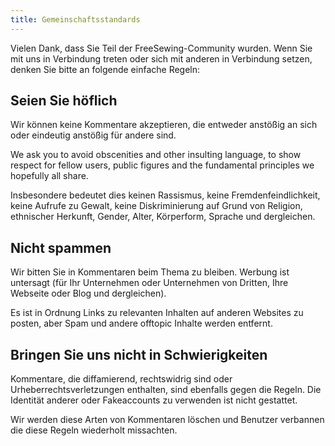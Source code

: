 ```yaml
---
title: Gemeinschaftsstandards
---
```


Vielen Dank, dass Sie Teil der FreeSewing-Community wurden. Wenn Sie mit uns in Verbindung treten oder sich mit anderen in Verbindung setzen, denken Sie bitte an folgende einfache Regeln:

## Seien Sie höflich
Wir können keine Kommentare akzeptieren, die entweder anstößig an sich oder eindeutig anstößig für andere sind.

We ask you to avoid obscenities and other insulting language, to show respect for fellow users, public figures and the fundamental principles we hopefully all share.

Insbesondere bedeutet dies keinen Rassismus, keine Fremdenfeindlichkeit, keine Aufrufe zu Gewalt, keine Diskriminierung auf Grund von Religion, ethnischer Herkunft, Gender, Alter, Körperform, Sprache und dergleichen.

## Nicht spammen
Wir bitten Sie in Kommentaren beim Thema zu bleiben. Werbung ist untersagt (für Ihr Unternehmen oder Unternehmen von Dritten, Ihre Webseite oder Blog und dergleichen).

Es ist in Ordnung Links zu relevanten Inhalten auf anderen Websites zu posten, aber Spam und andere offtopic Inhalte werden entfernt.

## Bringen Sie uns nicht in Schwierigkeiten
Kommentare, die diffamierend, rechtswidrig sind oder Urheberrechtsverletzungen enthalten, sind ebenfalls gegen die Regeln. Die Identität anderer oder Fakeaccounts zu verwenden ist nicht gestattet.

Wir werden diese Arten von Kommentaren löschen und Benutzer verbannen die diese Regeln wiederholt missachten.

